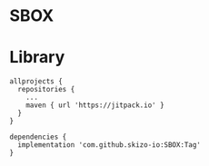 # SBOX




# Library
```
allprojects {
  repositories {
    ...
    maven { url 'https://jitpack.io' }
  }
}
```
```
dependencies {
  implementation 'com.github.skizo-io:SBOX:Tag'
}
```
